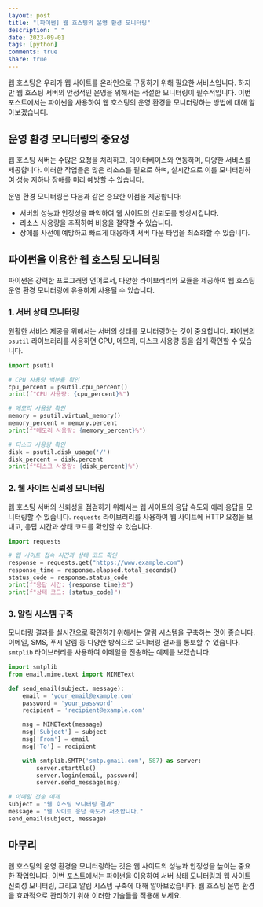 ```yaml
---
layout: post
title: "[파이썬] 웹 호스팅의 운영 환경 모니터링"
description: " "
date: 2023-09-01
tags: [python]
comments: true
share: true
---
```


웹 호스팅은 우리가 웹 사이트를 온라인으로 구동하기 위해 필요한 서비스입니다. 하지만 웹 호스팅 서버의 안정적인 운영을 위해서는 적절한 모니터링이 필수적입니다. 이번 포스트에서는 파이썬을 사용하여 웹 호스팅의 운영 환경을 모니터링하는 방법에 대해 알아보겠습니다.

## 운영 환경 모니터링의 중요성

웹 호스팅 서버는 수많은 요청을 처리하고, 데이터베이스와 연동하며, 다양한 서비스를 제공합니다. 이러한 작업들은 많은 리소스를 필요로 하며, 실시간으로 이를 모니터링하여 성능 저하나 장애를 미리 예방할 수 있습니다. 

운영 환경 모니터링은 다음과 같은 중요한 이점을 제공합니다:

- 서버의 성능과 안정성을 파악하여 웹 사이트의 신뢰도를 향상시킵니다.
- 리소스 사용량을 추적하여 비용을 절약할 수 있습니다.
- 장애를 사전에 예방하고 빠르게 대응하여 서버 다운 타임을 최소화할 수 있습니다.

## 파이썬을 이용한 웹 호스팅 모니터링

파이썬은 강력한 프로그래밍 언어로서, 다양한 라이브러리와 모듈을 제공하여 웹 호스팅 운영 환경 모니터링에 유용하게 사용될 수 있습니다. 

### 1. 서버 상태 모니터링

원활한 서비스 제공을 위해서는 서버의 상태를 모니터링하는 것이 중요합니다. 파이썬의 `psutil` 라이브러리를 사용하면 CPU, 메모리, 디스크 사용량 등을 쉽게 확인할 수 있습니다.

```python
import psutil

# CPU 사용량 백분율 확인
cpu_percent = psutil.cpu_percent()
print(f"CPU 사용량: {cpu_percent}%")

# 메모리 사용량 확인
memory = psutil.virtual_memory()
memory_percent = memory.percent
print(f"메모리 사용량: {memory_percent}%")

# 디스크 사용량 확인
disk = psutil.disk_usage('/')
disk_percent = disk.percent
print(f"디스크 사용량: {disk_percent}%")
```

### 2. 웹 사이트 신뢰성 모니터링

웹 호스팅 서버의 신뢰성을 점검하기 위해서는 웹 사이트의 응답 속도와 에러 응답을 모니터링할 수 있습니다. `requests` 라이브러리를 사용하여 웹 사이트에 HTTP 요청을 보내고, 응답 시간과 상태 코드를 확인할 수 있습니다.

```python
import requests

# 웹 사이트 접속 시간과 상태 코드 확인
response = requests.get("https://www.example.com")
response_time = response.elapsed.total_seconds()
status_code = response.status_code
print(f"응답 시간: {response_time}초")
print(f"상태 코드: {status_code}")
```

### 3. 알림 시스템 구축

모니터링 결과를 실시간으로 확인하기 위해서는 알림 시스템을 구축하는 것이 좋습니다. 이메일, SMS, 푸시 알림 등 다양한 방식으로 모니터링 결과를 통보할 수 있습니다. `smtplib` 라이브러리를 사용하여 이메일을 전송하는 예제를 보겠습니다.

```python
import smtplib
from email.mime.text import MIMEText

def send_email(subject, message):
    email = 'your_email@example.com'
    password = 'your_password'
    recipient = 'recipient@example.com'

    msg = MIMEText(message)
    msg['Subject'] = subject
    msg['From'] = email
    msg['To'] = recipient

    with smtplib.SMTP('smtp.gmail.com', 587) as server:
        server.starttls()
        server.login(email, password)
        server.send_message(msg)

# 이메일 전송 예제
subject = "웹 호스팅 모니터링 결과"
message = "웹 사이트 응답 속도가 저조합니다."
send_email(subject, message)
```

## 마무리

웹 호스팅의 운영 환경을 모니터링하는 것은 웹 사이트의 성능과 안정성을 높이는 중요한 작업입니다. 이번 포스트에서는 파이썬을 이용하여 서버 상태 모니터링과 웹 사이트 신뢰성 모니터링, 그리고 알림 시스템 구축에 대해 알아보았습니다. 웹 호스팅 운영 환경을 효과적으로 관리하기 위해 이러한 기술들을 적용해 보세요.